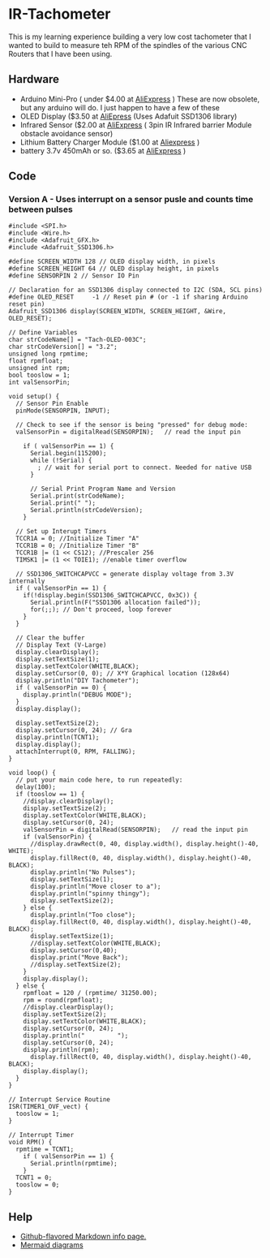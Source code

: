 # IR-Tachometer
This is my learning experience building a very low cost tachometer that I wanted to build to measure teh RPM of the spindles of the various CNC Routers that I have been using. 
## Hardware 
- Arduino Mini-Pro ( under $4.00 at [AliExpress](https://www.aliexpress.com/item/32821902128.html) )
These are now obsolete, but any arduino will do.  I just happen to have a few of these
- OLED Display ($3.50 at [AliEpress](https://www.aliexpress.com/item/32920071528.html) (Uses Adafuit SSD1306 library) 
- Infrared Sensor ($2.00 at [AliExpress](https://www.aliexpress.com/item/32952079917.html) ( 3pin IR Infrared barrier Module obstacle avoidance sensor) 
- Lithium Battery Charger Module ($1.00 at [Aliexpress](https://www.aliexpress.com/item/32986135934.html) )
- battery 3.7v 450mAh or so. ($3.65 at [AliExpress](https://www.aliexpress.com/item/4000908332181.html) )
## Code
### Version A - Uses interrupt on a sensor pusle and counts time between pulses
```
#include <SPI.h>
#include <Wire.h>
#include <Adafruit_GFX.h>
#include <Adafruit_SSD1306.h>

#define SCREEN_WIDTH 128 // OLED display width, in pixels
#define SCREEN_HEIGHT 64 // OLED display height, in pixels
#define SENSORPIN 2 // Sensor IO Pin

// Declaration for an SSD1306 display connected to I2C (SDA, SCL pins)
#define OLED_RESET     -1 // Reset pin # (or -1 if sharing Arduino reset pin)
Adafruit_SSD1306 display(SCREEN_WIDTH, SCREEN_HEIGHT, &Wire, OLED_RESET);

// Define Variables
char strCodeName[] = "Tach-OLED-003C";
char strCodeVersion[] = "3.2";
unsigned long rpmtime;
float rpmfloat;
unsigned int rpm;
bool tooslow = 1;
int valSensorPin;

void setup() {
  // Sensor Pin Enable
  pinMode(SENSORPIN, INPUT);

  // Check to see if the sensor is being "pressed" for debug mode:
  valSensorPin = digitalRead(SENSORPIN);   // read the input pin

    if ( valSensorPin == 1) {
      Serial.begin(115200);
      while (!Serial) {
        ; // wait for serial port to connect. Needed for native USB
      }
  
      // Serial Print Program Name and Version
      Serial.print(strCodeName); 
      Serial.print(" "); 
      Serial.println(strCodeVersion);
    }
  
  // Set up Interupt Timers
  TCCR1A = 0; //Initialize Timer "A"
  TCCR1B = 0; //Initialize Timer "B"
  TCCR1B |= (1 << CS12); //Prescaler 256
  TIMSK1 |= (1 << TOIE1); //enable timer overflow

  // SSD1306_SWITCHCAPVCC = generate display voltage from 3.3V internally
  if ( valSensorPin == 1) {
    if(!display.begin(SSD1306_SWITCHCAPVCC, 0x3C)) { 
      Serial.println(F("SSD1306 allocation failed"));
      for(;;); // Don't proceed, loop forever
    }
  }

  // Clear the buffer
  // Display Text (V-Large)
  display.clearDisplay();
  display.setTextSize(1);
  display.setTextColor(WHITE,BLACK);
  display.setCursor(0, 0); // X*Y Graphical location (128x64)
  display.println("DIY Tachometer");
  if ( valSensorPin == 0) {
    display.println("DEBUG MODE");
  }
  display.display(); 

  display.setTextSize(2);
  display.setCursor(0, 24); // Gra
  display.println(TCNT1);
  display.display(); 
  attachInterrupt(0, RPM, FALLING);
}

void loop() {
  // put your main code here, to run repeatedly:
  delay(100);
  if (tooslow == 1) {
    //display.clearDisplay();
    display.setTextSize(2);
    display.setTextColor(WHITE,BLACK);
    display.setCursor(0, 24); 
    valSensorPin = digitalRead(SENSORPIN);   // read the input pin
    if (valSensorPin) {
      //display.drawRect(0, 40, display.width(), display.height()-40, WHITE);
      display.fillRect(0, 40, display.width(), display.height()-40, BLACK);
      display.println("No Pulses");
      display.setTextSize(1);
      display.println("Move closer to a");
      display.println("spinny thingy");
      display.setTextSize(2);
    } else {
      display.println("Too close");
      display.fillRect(0, 40, display.width(), display.height()-40, BLACK);
      display.setTextSize(1);
      //display.setTextColor(WHITE,BLACK);
      display.setCursor(0,40); 
      display.print("Move Back");
      //display.setTextSize(2);
    }
    display.display(); 
  } else {
    rpmfloat = 120 / (rpmtime/ 31250.00);
    rpm = round(rpmfloat);
    //display.clearDisplay();
    display.setTextSize(2);
    display.setTextColor(WHITE,BLACK);
    display.setCursor(0, 24); 
    display.println("         ");
    display.setCursor(0, 24); 
    display.println(rpm);
      display.fillRect(0, 40, display.width(), display.height()-40, BLACK);
    display.display(); 
  }
}

// Interrupt Service Routine
ISR(TIMER1_OVF_vect) {
  tooslow = 1;
}
                                         
// Interrupt Timer 
void RPM() {
  rpmtime = TCNT1;
    if ( valSensorPin == 1) {
      Serial.println(rpmtime);
    }
  TCNT1 = 0;
  tooslow = 0;
}
```


## Help
 - [Github-flavored Markdown info page.](http://github.github.com/github-flavored-markdown/)
 - [Mermaid diagrams](https://mermaid-js.github.io/mermaid/#/)
